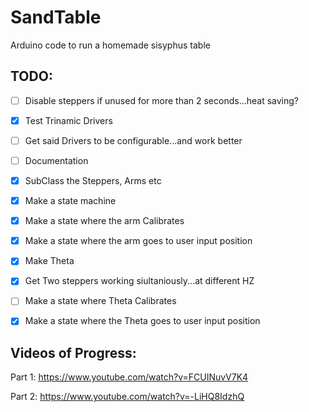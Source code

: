 # SandTable
Arduino code to run a homemade sisyphus table

## TODO:
- [ ] Disable steppers if unused for more than 2 seconds...heat saving?
- [x] Test Trinamic Drivers
- [ ] Get said Drivers to be configurable...and work better
- [ ] Documentation
- [x] SubClass the Steppers, Arms etc
- [x] Make a state machine
- [x] Make a state where the arm Calibrates
- [x] Make a state where the arm goes to user input position
- [x] Make Theta
- [x] Get Two steppers working siultaniously...at different HZ
- [ ] Make a state where Theta Calibrates
- [x] Make a state where the Theta goes to user input position


## Videos of Progress:
Part 1: https://www.youtube.com/watch?v=FCUINuvV7K4

Part 2: https://www.youtube.com/watch?v=-LiHQ8IdzhQ


